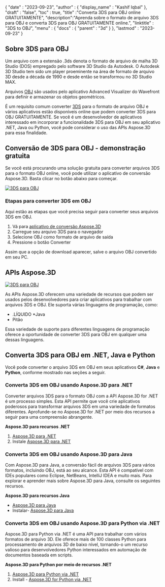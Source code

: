 {
  "date" : "2023-09-23",
  "author" : {
    "display_name" : "Kashif Iqbal"
},
  "draft" : "false",
  "toc" : true,
  "title" :"Converta 3DS para OBJ online GRATUITAMENTE",
  "description":"Aprenda sobre o formato de arquivo 3DS para OBJ e converta 3DS para OBJ GRATUITAMENTE online.",
  "linktitle" : "3DS to OBJ",
  "menu" : {
    "docs" : {
      "parent" : "3d"
}
},
  "lastmod" : "2023-09-23"
}

## Sobre 3DS para OBJ

Um arquivo com a extensão .3ds denota o formato de arquivo de malha 3D Studio (DOS) empregado pelo software 3D Studio da Autodesk. O Autodesk 3D Studio tem sido um player proeminente na área de formato de arquivo 3D desde a década de 1990 e desde então se transformou no 3D Studio MAX.

Arquivos [OBJ](/pt/3d/obj/) são usados pelo aplicativo Advanced Visualizer do Wavefront para definir e armazenar os objetos geométricos.

É um requisito comum converter [3DS](/pt/3d/3ds/) para o formato de arquivo OBJ e vários aplicativos estão disponíveis online que podem converter 3DS para OBJ GRATUITAMENTE. Se você é um desenvolvedor de aplicativos interessado em incorporar a funcionalidade 3DS para OBJ em seu aplicativo .NET, Java ou Python, você pode considerar o uso das APIs Aspose.3D para essa finalidade.

## Conversão de 3DS para OBJ - demonstração gratuita

Se você está procurando uma solução gratuita para converter arquivos 3DS para o formato OBJ online, você pode utilizar o aplicativo de conversão Aspose.3D. Basta clicar no botão abaixo para começar.

[![3DS para OBJ](../3ds-to-obj.png)](https://products.aspose.app/3d/conversion/)

### Etapas para converter 3DS em OBJ

Aqui estão as etapas que você precisa seguir para converter seus arquivos 3DS em OBJ.

1. Vá para [aplicativo de conversão Aspose.3D](https://products.aspose.app/3d/conversion/)
1. Carregue seu arquivo 3DS para o navegador
1. Selecione OBJ como formato de arquivo de saída
1. Pressione o botão Converter

Assim que a opção de download aparecer, salve o arquivo OBJ convertido em seu PC.

## APIs Aspose.3D

[![3DS para OBJ](../try-aspose-3d.png)](https://products.aspose.com/3d/)

As APIs Aspose.3D oferecem uma variedade de recursos que podem ser usados pelos desenvolvedores para criar aplicativos para trabalhar com arquivos 3DS e OBJ. Ele suporta várias linguagens de programação, como:

* .LÍQUIDO
*Java
* Pitão

Essa variedade de suporte para diferentes linguagens de programação oferece a oportunidade de converter 3DS para OBJ em qualquer uma dessas linguagens.

## Converta 3DS para OBJ em .NET, Java e Python

Você pode converter o arquivo 3DS em OBJ em seus aplicativos **C#**, **Java** e **Python**, conforme mostrado nas seções a seguir.

### Converta 3DS em OBJ usando Aspose.3D para .NET

Converter arquivos 3DS para o formato OBJ com a API Aspose.3D for .NET é um processo simples. Esta API permite que você crie aplicativos poderosos para transformar arquivos 3DS em uma variedade de formatos diferentes. Aprofunde-se no Aspose.3D for .NET por meio dos recursos a seguir para uma compreensão abrangente.

**Aspose.3D para recursos .NET**

1. [Aspose.3D para .NET](https://products.aspose.com/3d/net/)
1. Instale [Aspose.3D para .NET](https://docs.aspose.com/3d/net/installation/)

### Converta 3DS em OBJ usando Aspose.3D para Java

Com Aspose.3D para Java, a conversão fácil de arquivos 3DS para vários formatos, incluindo OBJ, está ao seu alcance. Esta API é compatível com IDEs populares como Eclipse, NetBeans, IntelliJ IDEA e muito mais. Para explorar e aprender mais sobre Aspose.3D para Java, consulte os seguintes recursos.

**Aspose.3D para recursos Java**

* [Aspose.3D para Java](https://products.aspose.com/3d/java/)
* Instalar- [Aspose.3D para Java](https://docs.aspose.com/3d/java/installation/)

### Converta 3DS em OBJ usando Aspose.3D para Python via .NET

Aspose.3D para Python via .NET é uma API para trabalhar com vários formatos de arquivo 3D. Ele oferece mais de 100 classes Python para processamento de arquivos 3D de baixo nível, tornando-o um recurso valioso para desenvolvedores Python interessados em automação de documentos baseada em scripts.

**Aspose.3D para Python por meio de recursos .NET**

1. [Aspose.3D para Python via .NET](https://products.aspose.com/3d/python-net/)
1. Install - [Aspose.3D for Python via .NET](https://releases.aspose.com/3d/python-net/)
